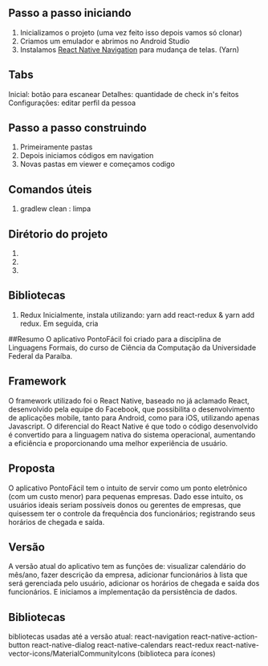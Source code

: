 ## Passo a passo iniciando
1. Inicializamos o projeto (uma vez feito isso depois vamos só clonar)
2. Criamos um emulador e abrimos no Android Studio
3. Instalamos [React Native Navigation](https://reactnavigation.org/docs/en/getting-started.html) para mudança de telas. (Yarn)

## Tabs
Inicial: botão para escanear
Detalhes: quantidade de check in's feitos
Configurações: editar perfil da pessoa

## Passo a passo construindo
1. Primeiramente pastas
2. Depois iniciamos códigos em navigation
3. Novas pastas em viewer e começamos codigo

## Comandos úteis
1. gradlew clean : limpa 

## Dirétorio do projeto
1. 
2. 
3.

## Bibliotecas
1. Redux
    Inicialmente, instala utilizando: yarn add react-redux & yarn add redux.
    Em seguida, cria 

##Resumo
O aplicativo PontoFácil foi criado para a disciplina de Linguagens Formais, do curso de Ciência da Computação da Universidade Federal da Paraíba.

## Framework
O framework utilizado foi o React Native, baseado no já aclamado React, desenvolvido pela equipe do Facebook, que possibilita o desenvolvimento de aplicações mobile, tanto para Android, como para iOS, utilizando apenas Javascript. 
O diferencial do React Native é que todo o código desenvolvido é convertido para a linguagem nativa do sistema operacional, aumentando a eficiência e proporcionando uma melhor experiência de usuário. 

## Proposta
O aplicativo PontoFácil tem o intuito de servir como um ponto eletrônico (com um custo menor) para pequenas empresas. Dado esse intuito, os usuários ideais seriam possíveis donos ou gerentes de empresas, que quisessem ter o controle da frequência dos funcionários; registrando seus horários de chegada e saída.

## Versão
A versão atual do aplicativo tem as funções de: visualizar calendário do mês/ano, fazer descrição da empresa, adicionar funcionários à lista que será gerenciada pelo usuário, adicionar os horários de chegada e saída dos funcionários. E iniciamos a implementação da persistência de dados.

## Bibliotecas
bibliotecas usadas até a versão atual:
react-navigation
react-native-action-button
react-native-dialog
react-native-calendars
react-redux
react-native-vector-icons/MaterialCommunityIcons (biblioteca para ícones)
